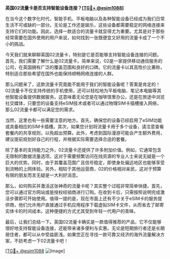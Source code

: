 **英国02流量卡是否支持智能设备连接？[[TG💪+ @esim1088](https://t.me/s/esim1088)]**

在当今这个数字化时代，智能手机、平板电脑以及各种智能设备已经成为我们日常生活不可或缺的一部分。无论是工作还是娱乐，这些设备都需要稳定的网络连接来支持它们的功能。因此，选择一款适合的流量卡就显得尤为重要。尤其是对于那些经常需要在国外使用的用户来说，如何找到一张既便宜又好用的流量卡成了一个不小的挑战。

今天我们就来聊聊英国02流量卡，特别是它是否能够支持智能设备连接的问题。首先，我们需要了解什么是02流量卡。简单来说，02是一家提供移动通信服务的公司，在英国拥有广泛的覆盖范围和良好的口碑。它的流量卡以其高性价比著称，特别适合那些希望在国外也能保持顺畅网络连接的人群。

那么问题来了，这款流量卡究竟能不能用于我们的智能设备呢？答案是肯定的！02流量卡不仅支持传统的手机使用，还可以轻松地为平板电脑、笔记本电脑等其他智能设备提供数据服务。这意味着无论您是在咖啡馆里办公，还是在旅途中浏览社交媒体，只要您的设备支持eSIM技术或者可以通过物理SIM卡插槽接入网络，那么02流量卡都可以满足您的需求。

当然，这里也有一些需要注意的地方。首先，确保您的设备已经启用了eSIM功能或具备相应的SIM卡插槽。其次，如果您计划将流量卡用于多个设备，请注意查看套餐内的共享规则，以免超出预算。此外，考虑到国际漫游可能会产生额外费用，建议提前规划好自己的行程，并根据实际需要选择合适的套餐。

除了基本的支持能力之外，02流量卡还提供了许多附加价值。例如，它通常包含无限制的数据流量选项，这对于需要频繁访问在线资源的专业人士来说无疑是一个巨大的优势。同时，由于其覆盖范围广且信号稳定，即使身处偏远地区也能够享受到流畅的上网体验。另外，相较于其他运营商，02的价格相对亲民，这对于预算有限的朋友而言无疑是一大利好消息。

那么，如何购买并激活这张神奇的流量卡呢？其实整个过程非常简单快捷。首先，您可以通过官方网站或是授权经销商进行订购。在收到卡后，只需按照说明完成激活步骤即可开始使用。值得一提的是，现在市面上还有不少关于eSIM卡的服务提供商，他们允许用户直接通过手机应用程序下载虚拟SIM卡文件，从而省去了邮寄实体卡的时间成本。这种便捷的方式尤其受到年轻一代用户的青睐。

最后，让我们总结一下。英国02流量卡确实是一款值得推荐的产品，它不仅能够很好地支持智能设备连接，还能带来诸多便利与实惠。无论是短期旅行者还是长期居住者，都可以从中受益匪浅。如果您正在寻找一款可靠又经济的海外流量解决方案，不妨考虑一下02流量卡吧！

[[TG💪+ @esim1088](https://t.me/s/esim1088) ![Image](https://i.postimg.cc/4NQfJmqS/Snipaste-2025-05-13-00-14-12.png)]